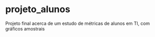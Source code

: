 # projeto_alunos
Projeto final acerca de um estudo de métricas de alunos em TI, com gráficos amostrais
